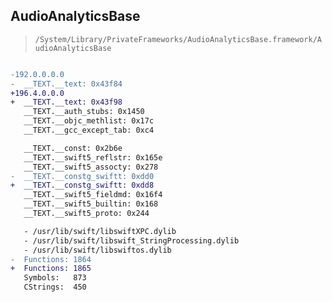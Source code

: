 ## AudioAnalyticsBase

> `/System/Library/PrivateFrameworks/AudioAnalyticsBase.framework/AudioAnalyticsBase`

```diff

-192.0.0.0.0
-  __TEXT.__text: 0x43f84
+196.4.0.0.0
+  __TEXT.__text: 0x43f98
   __TEXT.__auth_stubs: 0x1450
   __TEXT.__objc_methlist: 0x17c
   __TEXT.__gcc_except_tab: 0xc4

   __TEXT.__const: 0x2b6e
   __TEXT.__swift5_reflstr: 0x165e
   __TEXT.__swift5_assocty: 0x278
-  __TEXT.__constg_swiftt: 0xdd0
+  __TEXT.__constg_swiftt: 0xdd8
   __TEXT.__swift5_fieldmd: 0x16f4
   __TEXT.__swift5_builtin: 0x168
   __TEXT.__swift5_proto: 0x244

   - /usr/lib/swift/libswiftXPC.dylib
   - /usr/lib/swift/libswift_StringProcessing.dylib
   - /usr/lib/swift/libswiftos.dylib
-  Functions: 1864
+  Functions: 1865
   Symbols:   873
   CStrings:  450
 

```
